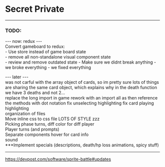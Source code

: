 # Secret Private  
  
--------------------------------------------------------  
  
### TODO:  
--- now: redux ---  
Convert gameboard to redux:  
    - Use store instead of game board state  
        - remove all non-standalone visual component state  
        - review and remove outdated state
    - Make sure we didnt break anything - we broke everything - we fixed everything  
 
--- later ---  
was not carful with the array object of cards, so im pretty sure lots of things are sharing the same card object, which explains why in the death function we have 3 deaths and not 2...  
replace the long import in game rework with an import all as <name> then reference the methods with dot notation
fix unselecting highlighting 
fix card playing highlighting  
organization of files  
Move inline css to css file
LOTS OF STYLE zzz  
Picking phase turns, diff color for diff player  
Player turns (and prompts)  
Separate components
hover for card info  
sound  
***Implement specials (descriptions, death/hp loss animations, spicy stuff)  
  
--------------------------------------------------------     
    
https://devpost.com/software/sprite-battle#updates